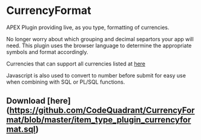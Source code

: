 # CurrencyFormat
APEX Plugin providing live, as you type, formatting of currencies.

No longer worry about which grouping and decimal separtors your app will need. This plugin uses the browser language to determine the appropriate symbols and format accordingly.

Currencies that can support all currencies listed at [here](https://www.currency-iso.org/en/home/tables/table-a1.html)

Javascript is also used to convert to number before submit for easy use when combining with SQL or PL/SQL functions.

## Download [here] (https://github.com/CodeQuadrant/CurrencyFormat/blob/master/item_type_plugin_currencyformat.sql)
